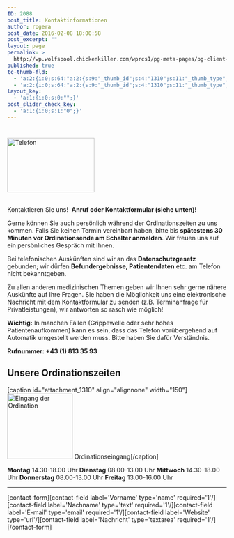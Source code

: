 ```yaml
---
ID: 2088
post_title: Kontaktinformationen
author: rogera
post_date: 2016-02-08 18:00:58
post_excerpt: ""
layout: page
permalink: >
  http://wp.wolfspool.chickenkiller.com/wprcs1/pg-meta-pages/pg-client-pages-rmz/kontakt-2-2-2/
published: true
tc-thumb-fld:
  - 'a:2:{i:0;s:64:"a:2:{s:9:"_thumb_id";s:4:"1310";s:11:"_thumb_type";s:5:"thumb";}";i:1;s:64:"a:2:{s:9:"_thumb_id";s:4:"1310";s:11:"_thumb_type";s:5:"thumb";}";}'
  - 'a:2:{i:0;s:64:"a:2:{s:9:"_thumb_id";s:4:"1310";s:11:"_thumb_type";s:5:"thumb";}";i:1;s:64:"a:2:{s:9:"_thumb_id";s:4:"1310";s:11:"_thumb_type";s:5:"thumb";}";}'
layout_key:
  - 'a:1:{i:0;s:0:"";}'
post_slider_check_key:
  - 'a:1:{i:0;s:1:"0";}'
---
```

<div id="mainarea">
<div id="content">
<h1></h1>
<div class="sidepictureright">

<img class="wp-image-1376 alignnone" src="http://wp.wolfspool.chickenkiller.com/wpasecms/wp-content/uploads/2016/02/Telefon.jpg" alt="Telefon" width="200" height="125" />

</div>
&nbsp;

Kontaktieren Sie uns!  <strong>Anruf oder Kontaktformular (siehe unten)!</strong>

Gerne können Sie auch persönlich während der Ordinationszeiten zu uns kommen. Falls Sie keinen Termin vereinbart haben, bitte bis <strong>spätestens 30 Minuten vor Ordinationsende am Schalter anmelden</strong>. Wir freuen uns auf ein persönliches Gespräch mit Ihnen.

Bei telefonischen Auskünften sind wir an das <strong>Datenschutzgesetz </strong>gebunden; wir dürfen <strong>Befundergebnisse, Patientendaten</strong> etc. am Telefon nicht bekanntgeben.

Zu allen anderen medizinischen Themen geben wir Ihnen sehr gerne nähere Auskünfte auf Ihre Fragen. Sie haben die Möglichkeit uns eine elektronische Nachricht mit dem Kontaktformular zu senden (z.B. Terminanfrage für Privatleistungen), wir antworten so rasch wie möglich!

</div>
<strong>Wichtig:</strong> In manchen Fällen (Grippewelle oder sehr hohes Patientenaufkommen) kann es sein, dass das Telefon vorübergehend auf Automatik umgestellt werden muss. Bitte haben Sie dafür Verständnis.
<div id="content">

<strong>Rufnummer: +43 (1) 813 35 93</strong>
<h2>Unsere Ordinationszeiten</h2>
<div class="sidepictureleft">

[caption id="attachment_1310" align="alignnone" width="150"]<a href="http://wp.wolfspool.chickenkiller.com/wpasecms/wp-content/uploads/2016/03/Ordi-Eingang-1_2k.jpg"><img class="wp-image-1310 size-thumbnail" src="http://wp.wolfspool.chickenkiller.com/wpasecms/wp-content/uploads/2016/03/Ordi-Eingang-1_2k-150x150.jpg" alt="Eingang der Ordination" width="150" height="150" /></a> Ordinationseingang[/caption]

</div>
<strong>Montag</strong> 14.30-18.00 Uhr
<strong>Dienstag</strong> 08.00-13.00 Uhr
<strong>Mittwoch</strong> 14.30-18.00 Uhr
<strong>Donnerstag</strong> 08.00-13.00 Uhr
<strong>Freitag</strong> 13.00-16.00 Uhr

<hr />

[contact-form][contact-field label='Vorname' type='name' required='1'/][contact-field label='Nachname' type='text' required='1'/][contact-field label='E-mail' type='email' required='1'/][contact-field label='Website' type='url'/][contact-field label='Nachricht' type='textarea' required='1'/][/contact-form]

</div>
</div>
